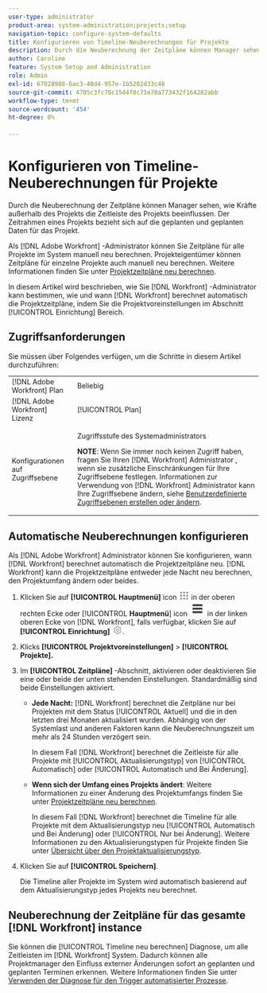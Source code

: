 ```yaml
---
user-type: administrator
product-area: system-administration;projects;setup
navigation-topic: configure-system-defaults
title: Konfigurieren von Timeline-Neuberechnungen für Projekte
description: Durch die Neuberechnung der Zeitpläne können Manager sehen, wie Kräfte außerhalb des Projekts die Zeitleiste des Projekts beeinflussen. Der Zeitrahmen eines Projekts bezieht sich auf die geplanten und geplanten Daten für das Projekt.
author: Caroline
feature: System Setup and Administration
role: Admin
exl-id: 67028988-6ac3-48d4-957e-1b5202d33c48
source-git-commit: 4705c3fc76c1544f8c71e70a773432f164282abb
workflow-type: tm+mt
source-wordcount: '454'
ht-degree: 0%

---
```


# Konfigurieren von Timeline-Neuberechnungen für Projekte

Durch die Neuberechnung der Zeitpläne können Manager sehen, wie Kräfte außerhalb des Projekts die Zeitleiste des Projekts beeinflussen. Der Zeitrahmen eines Projekts bezieht sich auf die geplanten und geplanten Daten für das Projekt.

Als [!DNL Adobe Workfront] -Administrator können Sie Zeitpläne für alle Projekte im System manuell neu berechnen. Projekteigentümer können Zeitpläne für einzelne Projekte auch manuell neu berechnen. Weitere Informationen finden Sie unter [Projektzeitpläne neu berechnen](../../../manage-work/projects/manage-projects/recalculate-project-timeline.md).

In diesem Artikel wird beschrieben, wie Sie [!DNL Workfront] -Administrator kann bestimmen, wie und wann [!DNL Workfront] berechnet automatisch die Projektzeitpläne, indem Sie die Projektvoreinstellungen im Abschnitt [!UICONTROL Einrichtung] Bereich.

## Zugriffsanforderungen

Sie müssen über Folgendes verfügen, um die Schritte in diesem Artikel durchzuführen:

<table style="table-layout:auto"> 
 <col> 
 <col> 
 <tbody> 
  <tr> 
   <td role="rowheader">[!DNL Adobe Workfront] Plan</td> 
   <td>Beliebig</td> 
  </tr> 
  <tr> 
   <td role="rowheader">[!DNL Adobe Workfront] Lizenz</td> 
   <td>[!UICONTROL Plan]</td> 
  </tr> 
  <tr> 
   <td role="rowheader">Konfigurationen auf Zugriffsebene</td> 
   <td> <p>Zugriffsstufe des Systemadministrators</p> <p><b>NOTE</b>: Wenn Sie immer noch keinen Zugriff haben, fragen Sie Ihren [!DNL Workfront] Administrator , wenn sie zusätzliche Einschränkungen für Ihre Zugriffsebene festlegen. Informationen zur Verwendung von [!DNL Workfront] Administrator kann Ihre Zugriffsebene ändern, siehe <a href="../../../administration-and-setup/add-users/configure-and-grant-access/create-modify-access-levels.md" class="MCXref xref">Benutzerdefinierte Zugriffsebenen erstellen oder ändern</a>.</p> </td> 
  </tr> 
 </tbody> 
</table>

## Automatische Neuberechnungen konfigurieren

Als [!DNL Adobe Workfront] Administrator können Sie konfigurieren, wann [!DNL Workfront] berechnet automatisch die Projektzeitpläne neu. [!DNL Workfront] kann die Projektzeitpläne entweder jede Nacht neu berechnen, den Projektumfang ändern oder beides.

1. Klicken Sie auf **[!UICONTROL Hauptmenü]** icon ![](assets/main-menu-icon.png) in der oberen rechten Ecke oder [!UICONTROL **Hauptmenü**] icon ![](assets/lines-main-menu.png) in der linken oberen Ecke von [!DNL Workfront], falls verfügbar, klicken Sie auf **[!UICONTROL Einrichtung]** ![](assets/gear-icon-settings.png).

1. Klicks **[!UICONTROL Projektvoreinstellungen]** > **[!UICONTROL Projekte].**

1. Im **[!UICONTROL Zeitpläne]** -Abschnitt, aktivieren oder deaktivieren Sie eine oder beide der unten stehenden Einstellungen. Standardmäßig sind beide Einstellungen aktiviert.

   * **Jede Nacht:** [!DNL Workfront&#x200B;&#x200B;&#x200B;] berechnet die Zeitpläne nur bei Projekten mit dem Status [!UICONTROL Aktuell] und die in den letzten drei Monaten aktualisiert wurden. Abhängig von der Systemlast und anderen Faktoren kann die Neuberechnungszeit um mehr als 24 Stunden verzögert sein.

     In diesem Fall [!DNL Workfront] berechnet die Zeitleiste für alle Projekte mit [!UICONTROL Aktualisierungstyp] von [!UICONTROL Automatisch] oder [!UICONTROL Automatisch und Bei Änderung].

   * **Wenn sich der Umfang eines Projekts ändert**: Weitere Informationen zu einer Änderung des Projektumfangs finden Sie unter [Projektzeitpläne neu berechnen](../../../manage-work/projects/manage-projects/recalculate-project-timeline.md).

     In diesem Fall [!DNL Workfront] berechnet die Timeline für alle Projekte mit dem Aktualisierungstyp neu [!UICONTROL Automatisch und Bei Änderung] oder [!UICONTROL Nur bei Änderung].
Weitere Informationen zu den Aktualisierungstypen für Projekte finden Sie unter [Übersicht über den Projektaktualisierungstyp](../../../manage-work/projects/planning-a-project/project-update-type-overview.md).

1. Klicken Sie auf **[!UICONTROL Speichern]**.

   Die Timeline aller Projekte im System wird automatisch basierend auf dem Aktualisierungstyp jedes Projekts neu berechnet.

## Neuberechnung der Zeitpläne für das gesamte [!DNL Workfront] instance

Sie können die [!UICONTROL Timeline neu berechnen] Diagnose, um alle Zeitleisten im [!DNL Workfront] System. Dadurch können alle Projektmanager den Einfluss externer Änderungen sofort an geplanten und geplanten Terminen erkennen. Weitere Informationen finden Sie unter [Verwenden der Diagnose für den Trigger automatisierter Prozesse](../../../administration-and-setup/manage-workfront/run-diagnostics/use-diagnostics-to-trigger-automated-processes.md).
